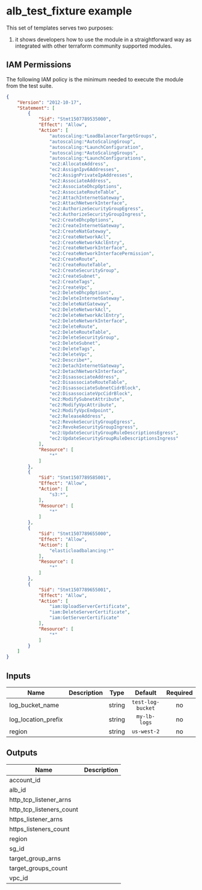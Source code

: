 # alb_test_fixture example

This set of templates serves two purposes:

1. it shows developers how to use the module in a straightforward way as integrated with other terraform community supported modules.


## IAM Permissions

The following IAM policy is the minimum needed to execute the module from the test suite.

```json
{
    "Version": "2012-10-17",
    "Statement": [
        {
            "Sid": "Stmt1507789535000",
            "Effect": "Allow",
            "Action": [
                "autoscaling:*LoadBalancerTargetGroups",
                "autoscaling:*AutoScalingGroup",
                "autoscaling:*LaunchConfiguration",
                "autoscaling:*AutoScalingGroups",
                "autoscaling:*LaunchConfigurations",
                "ec2:AllocateAddress",
                "ec2:AssignIpv6Addresses",
                "ec2:AssignPrivateIpAddresses",
                "ec2:AssociateAddress",
                "ec2:AssociateDhcpOptions",
                "ec2:AssociateRouteTable",
                "ec2:AttachInternetGateway",
                "ec2:AttachNetworkInterface",
                "ec2:AuthorizeSecurityGroupEgress",
                "ec2:AuthorizeSecurityGroupIngress",
                "ec2:CreateDhcpOptions",
                "ec2:CreateInternetGateway",
                "ec2:CreateNatGateway",
                "ec2:CreateNetworkAcl",
                "ec2:CreateNetworkAclEntry",
                "ec2:CreateNetworkInterface",
                "ec2:CreateNetworkInterfacePermission",
                "ec2:CreateRoute",
                "ec2:CreateRouteTable",
                "ec2:CreateSecurityGroup",
                "ec2:CreateSubnet",
                "ec2:CreateTags",
                "ec2:CreateVpc",
                "ec2:DeleteDhcpOptions",
                "ec2:DeleteInternetGateway",
                "ec2:DeleteNatGateway",
                "ec2:DeleteNetworkAcl",
                "ec2:DeleteNetworkAclEntry",
                "ec2:DeleteNetworkInterface",
                "ec2:DeleteRoute",
                "ec2:DeleteRouteTable",
                "ec2:DeleteSecurityGroup",
                "ec2:DeleteSubnet",
                "ec2:DeleteTags",
                "ec2:DeleteVpc",
                "ec2:Describe*",
                "ec2:DetachInternetGateway",
                "ec2:DetachNetworkInterface",
                "ec2:DisassociateAddress",
                "ec2:DisassociateRouteTable",
                "ec2:DisassociateSubnetCidrBlock",
                "ec2:DisassociateVpcCidrBlock",
                "ec2:ModifySubnetAttribute",
                "ec2:ModifyVpcAttribute",
                "ec2:ModifyVpcEndpoint",
                "ec2:ReleaseAddress",
                "ec2:RevokeSecurityGroupEgress",
                "ec2:RevokeSecurityGroupIngress",
                "ec2:UpdateSecurityGroupRuleDescriptionsEgress",
                "ec2:UpdateSecurityGroupRuleDescriptionsIngress"
            ],
            "Resource": [
                "*"
            ]
        },
        {
            "Sid": "Stmt1507789585001",
            "Effect": "Allow",
            "Action": [
                "s3:*",
            ],
            "Resource": [
                "*"
            ]
        },
        {
            "Sid": "Stmt1507789655000",
            "Effect": "Allow",
            "Action": [
                "elasticloadbalancing:*"
            ],
            "Resource": [
                "*"
            ]
        },
        {
            "Sid": "Stmt1507789655001",
            "Effect": "Allow",
            "Action": [
                "iam:UploadServerCertificate",
                "iam:DeleteServerCertificate",
                "iam:GetServerCertificate"
            ],
            "Resource": [
                "*"
            ]
        }
    ]
}
```

<!-- BEGINNING OF PRE-COMMIT-TERRAFORM DOCS HOOK -->

## Inputs

| Name | Description | Type | Default | Required |
|------|-------------|:----:|:-----:|:-----:|
| log_bucket_name |  | string | `test-log-bucket` | no |
| log_location_prefix |  | string | `my-lb-logs` | no |
| region |  | string | `us-west-2` | no |

## Outputs

| Name | Description |
|------|-------------|
| account_id |  |
| alb_id |  |
| http_tcp_listener_arns |  |
| http_tcp_listeners_count |  |
| https_listener_arns |  |
| https_listeners_count |  |
| region |  |
| sg_id |  |
| target_group_arns |  |
| target_groups_count |  |
| vpc_id |  |

<!-- END OF PRE-COMMIT-TERRAFORM DOCS HOOK -->

